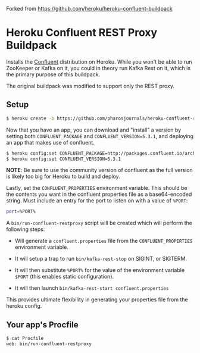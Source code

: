 Forked from https://github.com/heroku/heroku-confluent-buildpack

# Heroku Confluent REST Proxy Buildpack

Installs the [Confluent](https://confluent.io) distribution on
Heroku. While you won't be able to run ZooKeeper or Kafka on it, you
could in theory run Kafka Rest on it, which is the primary purpose of
this buildpack.

The original buildpack was modified to support only the REST proxy.

## Setup

```bash
$ heroku create -b https://github.com/pharosjournals/heroku-confluent-restproxy-buildpack.git
```

Now that you have an app, you can download and "install" a version
by setting both `CONFLUENT_PACKAGE` and `CONFLUENT_VERSION=5.3.1`, and deploying an app that
makes use of confluent.

```bash
$ heroku config:set CONFLUENT_PACKAGE=http://packages.confluent.io/archive/5.3/confluent-community-5.3.1-2.12.tar.gz
$ heroku config:set CONFLUENT_VERSION=5.3.1
```

**NOTE**: Be sure to use the community version of confluent as the full version is likely too big for Heroku to build and deploy.

Lastly, set the `CONFLUENT_PROPERTIES` environment variable. This should be the contents you want in the confluent properties  file as a base64-encoded string. Must include an entry for the port to listen on with a value of `%PORT`:

```bash
port=%PORT%
```

A `bin/run-confluent-restproxy` script will be created which will perform the following
steps:

* Will generate a `confluent.properties` file from the `CONFLUENT_PROPERTIES` environment variable.

* It will setup a trap to run `bin/kafka-rest-stop` on
  SIGINT, or SIGTERM.

* It will then substitute `%PORT%` for the value of the environment
  variable `$PORT` (this enables static configuration).

* It will then launch `bin/kafka-rest-start confluent.properties`

This provides ultimate flexibility in generating your properties file
from the heroku config.

## Your app's Procfile

```bash
$ cat Procfile
web: bin/run-confluent-restproxy
```
